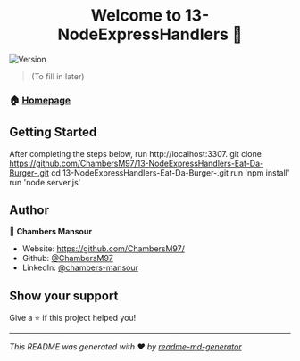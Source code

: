 <h1 align="center">Welcome to 13-NodeExpressHandlers 👋</h1>
<p>
  <img alt="Version" src="https://img.shields.io/badge/version-1.0-blue.svg?cacheSeconds=2592000" />
</p>

> (To fill in later)

### 🏠 [Homepage](https://github.com/ChambersM97/13-NodeExpressHandlers)

## Getting Started

After completing the steps below, run http://localhost:3307.
    git clone https://github.com/ChambersM97/13-NodeExpressHandlers-Eat-Da-Burger-.git
    cd 13-NodeExpressHandlers-Eat-Da-Burger-.git
    run 'npm install'
    run 'node server.js'


## Author

👤 **Chambers Mansour**

* Website: https://github.com/ChambersM97/
* Github: [@ChambersM97](https://github.com/ChambersM97)
* LinkedIn: [@chambers-mansour](https://linkedin.com/in/chambers-mansour)

## Show your support

Give a ⭐️ if this project helped you!

***
_This README was generated with ❤️ by [readme-md-generator](https://github.com/kefranabg/readme-md-generator)_